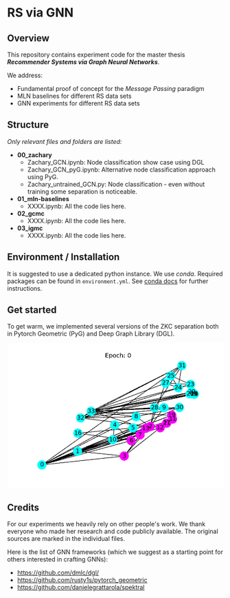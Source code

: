 # RS via GNN

## Overview
This repository contains experiment code for the 
master thesis ***Recommender Systems via Graph Neural Networks***.

We address:
* Fundamental proof of concept for the _Message Passing_ paradigm
* MLN baselines for different RS data sets
* GNN experiments for different RS data sets

## Structure
_Only relevant files and folders are listed:_
* __00_zachary__
  * Zachary_GCN.ipynb: Node classification show case using DGL
  * Zachary_GCN_pyG.ipynb: Alternative node classification approach using PyG.
  * Zachary_untrained_GCN.py: Node classification - even without training some separation is noticeable.
* __01_mln-baselines__
  * XXXX.ipynb: All the code lies here.
* __02_gcmc__
  * XXXX.ipynb: All the code lies here.
* __03_igmc__
  * XXXX.ipynb: All the code lies here.
    
## Environment / Installation

It is suggested to use a dedicated python instance.
We use _conda_. Required packages can be found in `environment.yml`.
See [conda docs](https://docs.conda.io/projects/conda/en/latest/user-guide/tasks/manage-environments.html#creating-an-environment-from-an-environment-yml-file) for further instructions.

## Get started

To get warm, we implemented several versions of the ZKC separation both in Pytorch Geometric (PyG) and Deep Graph Library (DGL).

![ZKC separation](00_zachary/zkc-separation.gif "ZKC separation")


## Credits
For our experiments we heavily rely on other people's work.
We thank everyone who made her research and code publicly available.
The original sources are marked in the individual files.

Here is the list of GNN frameworks (which we suggest as a starting point for others interested in crafting GNNs):
* https://github.com/dmlc/dgl/
* https://github.com/rusty1s/pytorch_geometric
* https://github.com/danielegrattarola/spektral
